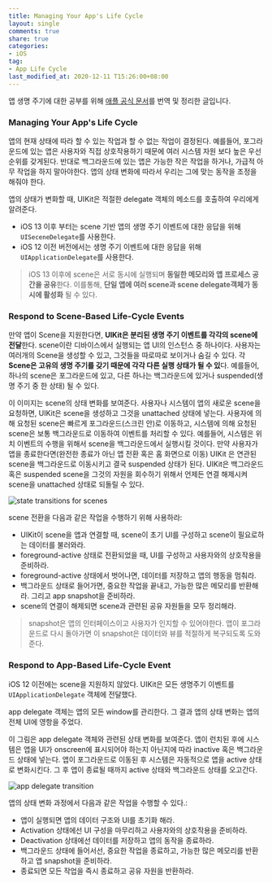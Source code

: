 ```yaml
---
title: Managing Your App's Life Cycle
layout: single
comments: true
share: true
categories: 
- iOS
tag:
- App Life Cycle
last_modified_at: 2020-12-11 T15:26:00+08:00
---
```


앱 생명 주기에 대한 공부를 위해 [애플 공식 문서](https://developer.apple.com/documentation/uikit/app_and_environment/managing_your_app_s_life_cycle)를 번역 및 정리한 글입니다.

### **Managing Your App's Life Cycle**

앱의 현재 상태에 따라 할 수 있는 작업과 할 수 없는 작업이 결정된다. 예를들어, 포그라운드에 있는 앱은 사용자와 직접 상호작용하기 때문에 여러 시스템 자원 보다 높은 우선순위를 갖게된다. 반대로 백그라운드에 있는 앱은 가능한 작은 작업을 하거나, 가급적 아무 작업을 하지 말아야한다. 앱의 상태 변화에 따라서 우리는 그에 맞는 동작을 조정을 해줘야 한다.

앱의 상태가 변화할 때, UIKit은 적절한 delegate 객체의 메소드를 호출하여 우리에게 알려준다.

- iOS 13 이후 부터는 scene 기반 앱의 생명 주기 이벤트에 대한 응답을 위해 `UISeceneDelegate`를 사용한다.
- iOS 12 이전 버전에서는 생명 주기 이벤트에 대한 응답을 위해 `UIApplicationDelegate`를 사용한다.

> iOS 13 이후에 scene은 서로 동시에 실행되며 **동일한 메모리와 앱 프로세스 공간을 공유**한다. 이를통해, **단일 앱에 여러 scene과 scene delegate객체가 동시에 활성화** 될 수 있다.

### **Respond to Scene-Based Life-Cycle Events**

만약 앱이 Scene을 지원한다면, **UIKit은 분리된 생명 주기 이벤트를 각각의 scene에 전달**한다. scene이란 디바이스에서 실행되는 앱 UI의 인스턴스 중 하나이다. 사용자는 여러개의 Scene을 생성할 수 있고, 그것들을 따로따로 보이거나 숨길 수 있다. 각 **Scene은 고유의 생명 주기를 갖기 때문에 각각 다른 실행 상태가 될 수 있**다. 예를들어, 하나의 scene은 포그라운드에 있고, 다른 하나는 백그라운드에 있거나 suspended(생명 주기 중 한 상태) 될 수 있다.

이 이미지는 scene의 상태 변화를 보여준다. 사용자나 시스템이 앱의 새로운 scene을 요청하면, UIKit은 scene을 생성하고 그것을 unattached 상태에 넣는다. 사용자에 의해 요청된 scene은 빠르게 포그라운드(스크린 안)로 이동하고, 시스템에 의해 요청된 scene은 보통 백그라운드로 이동하여 이벤트를 처리할 수 있다. 예를들어, 시스템은 위치 이벤트의 수행을 위해서 scene을 백그라운드에서 실행시킬 것이다. 만약 사용자가 앱을 종료한다면(완전한 종료가 아닌 앱 전환 혹은 홈 화면으로 이동) UIKit 은 연관된 scene을 백그라운드로 이동시키고 결국 suspended 상태가 된다. UIKit은 백그라운드 혹은 suspended scene을 그것의 자원을 회수하기 위해서 언제든 연결 해제시켜 scene을 unattached 상태로 되돌릴 수 있다.

![state transitions for scenes](https://user-images.githubusercontent.com/48352065/95951382-48a6a800-0e31-11eb-8c3c-d226e6ba3053.png)

scene 전환을 다음과 같은 작업을 수행하기 위해 사용하라:

- UIKit이 scene을 앱과 연결할 때, scene이 초기 UI를 구성하고 scene이 필요로하는 데이터를 불러와라.
- foreground-active 상태로 전환되었을 때, UI를 구성하고 사용자와의 상호작용을 준비하라.
- foreground-active 상태에서 벗어나면, 데이터를 저장하고 앱의 행동을 멈춰라.
- 백그라운드 상태로 들어가면, 중요한 작업을 끝내고, 가능한 많은 메모리를 반환해라. 그리고 app snapshot을 준비하라.
- scene의 연결이 해제되면 scene과 관련된 공유 자원들을 모두 정리해라.

> snapshot은 앱의 인터페이스이고 사용자가 인지할 수 있어야한다. 앱이 포그라운드로 다시 돌아가면 이 snapshot은 데이터와 뷰를 적절하게 복구되도록 도와준다.


### **Respond to App-Based Life-Cycle Event**

iOS 12 이전에는 scene을 지원하지 않았다. UIKit은 모든 생명주기 이벤트를 `UIApplicationDelegate` 객체에 전달했다.

app delegate 객체는 앱의 모든 window를 관리한다. 그 결과 앱의 상태 변화는 앱의 전체 UI에 영항을 주었다.

이 그림은 app delegate 객체와 관련된 상태 변화를 보여준다. 앱이 런치된 후에 시스템은 앱을 UI가 onscreen에 표시되어야 하는지 아닌지에 따라 inactive 혹은 백그라운드 상태에 넣는다. 앱이 포그라운드로 이동된 후 시스템은 자동적으로 앱을 active 상태로 변화시킨다. 그 후 앱이 종료될 때까지 active 상태와 백그라운드 상태를 오고간다.

![app delegate transition](https://user-images.githubusercontent.com/48352065/95951376-46444e00-0e31-11eb-9de7-6249bff3a6c7.png)

앱의 상태 변화 과정에서 다음과 같은 작업을 수행할 수 있다.:

- 앱이 실행되면 앱의 데이터 구조와 UI를 초기화 해라.
- Activation 상태에선 UI 구성을 마무리하고 사용자와의 상호작용을 준비하라.
- Deactivation 상태에선 데이터를 저장하고 앱의 동작을 종료하라.
- 백그라운드 상태에 들어서선, 중요한 작업을 종료하고, 가능한 많은 메모리를 반환하고 앱 snapshot을 준비하라.
- 종료되면 모든 작업을 즉시 종료하고 공유 자원을 반환하라.
